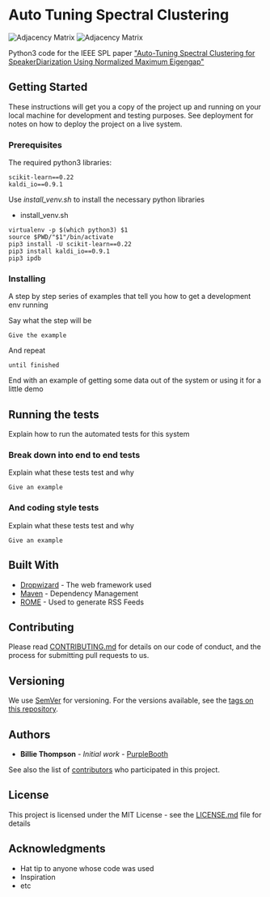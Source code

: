 
# Auto Tuning Spectral Clustering

![Adjacency Matrix](https://raw.githubusercontent.com/tango4j/Auto-Tuning-Spectral-Clustering/master/pics/adj_mat.png)<!-- .element style="border: 0; background: None; box-shadow: None" -->
![Adjacency Matrix](https://raw.githubusercontent.com/tango4j/Auto-Tuning-Spectral-Clustering/master/pics/gp_vs_nme.png)


Python3 code for the IEEE SPL paper ["Auto-Tuning Spectral Clustering for SpeakerDiarization Using Normalized Maximum Eigengap"](https://drive.google.com/file/d/1CdEJPrpW6pRCObrppcZnw0_hRwWIHxi8/view?usp=sharing)




## Getting Started

These instructions will get you a copy of the project up and running on your local machine for development and testing purposes. See deployment for notes on how to deploy the project on a live system.

### Prerequisites

The required python3 libraries:
```
scikit-learn==0.22
kaldi_io==0.9.1
```
Use _*install_venv.sh*_ to install the necessary python libraries


- install_venv.sh
```
virtualenv -p $(which python3) $1
source $PWD/"$1"/bin/activate
pip3 install -U scikit-learn==0.22
pip3 install kaldi_io==0.9.1
pip3 ipdb
```

### Installing

A step by step series of examples that tell you how to get a development env running

Say what the step will be

```
Give the example
```

And repeat

```
until finished
```

End with an example of getting some data out of the system or using it for a little demo

## Running the tests

Explain how to run the automated tests for this system

### Break down into end to end tests

Explain what these tests test and why

```
Give an example
```

### And coding style tests

Explain what these tests test and why

```
Give an example
```

## Built With

* [Dropwizard](http://www.dropwizard.io/1.0.2/docs/) - The web framework used
* [Maven](https://maven.apache.org/) - Dependency Management
* [ROME](https://rometools.github.io/rome/) - Used to generate RSS Feeds

## Contributing

Please read [CONTRIBUTING.md](https://gist.github.com/PurpleBooth/b24679402957c63ec426) for details on our code of conduct, and the process for submitting pull requests to us.

## Versioning

We use [SemVer](http://semver.org/) for versioning. For the versions available, see the [tags on this repository](https://github.com/your/project/tags). 

## Authors

* **Billie Thompson** - *Initial work* - [PurpleBooth](https://github.com/PurpleBooth)

See also the list of [contributors](https://github.com/your/project/contributors) who participated in this project.

## License

This project is licensed under the MIT License - see the [LICENSE.md](LICENSE.md) file for details

## Acknowledgments

* Hat tip to anyone whose code was used
* Inspiration
* etc
